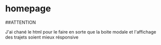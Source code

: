 # homepage

##ATTENTION

J'ai chané le html pour le faire en sorte que la boite modale et l'affichage des trajets soient mieux résponsive